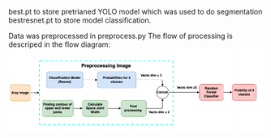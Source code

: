 best.pt to store pretrianed YOLO model which was used to do segmentation
bestresnet.pt to store model classification.

Data was preprocessed in preprocess.py
The flow of processing is descriped in the flow diagram:
![alt text](image-1.png)